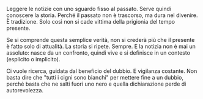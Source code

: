 Leggere le notizie con uno sguardo fisso al passato. Serve quindi conoscere la storia. Perché il passato non è trascorso, ma dura nel divenire. È tradizione. Solo così non si cade vittima della prigionia del tempo presente.

Se si comprende questa semplice verità, non si crederà più che il presente è fatto solo di attualità. La storia si ripete. Sempre. E la notizia non è mai un assoluto: nasce da un confronto, quindi vive e si definisce in un contesto (esplicito o implicito).

Ci vuole ricerca, guidata dal beneficio del dubbio. E vigilanza costante. Non basta dire che "tutti i cigni sono bianchi" per mettere fine a un dubbio, perché basta che ne salti fuori uno nero e quella dichiarazione perde di autorevolezza.